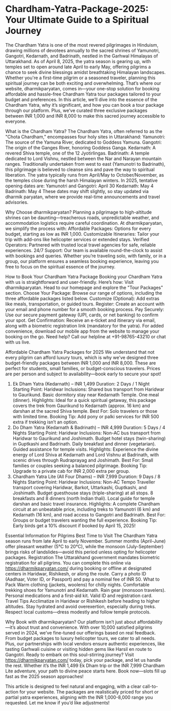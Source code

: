 # Chardham-Yatra-Package-2025: Your Ultimate Guide to a Spiritual Journey
The Chardham Yatra is one of the most revered pilgrimages in Hinduism, drawing millions of devotees annually to the sacred shrines of Yamunotri, Gangotri, Kedarnath, and Badrinath, nestled in the Garhwal Himalayas of Uttarakhand. As of April 8, 2025, the yatra season is gearing up, with temples set to open around late April to early May, offering pilgrims a chance to seek divine blessings amidst breathtaking Himalayan landscapes. Whether you're a first-time pilgrim or a seasoned traveler, planning this spiritual journey can be both exciting and overwhelming. That’s where our website, dharmikparyatan, comes in—your one-stop solution for booking affordable and hassle-free Chardham Yatra tour packages tailored to your budget and preferences.
In this article, we’ll dive into the essence of the Chardham Yatra, why it’s significant, and how you can book a tour package through our platform. Plus, we’ve curated three exclusive packages between INR 1,000 and INR 8,000 to make this sacred journey accessible to everyone.

What is the Chardham Yatra?
The Chardham Yatra, often referred to as the "Chota Chardham," encompasses four holy sites in Uttarakhand:
Yamunotri: The source of the Yamuna River, dedicated to Goddess Yamuna.
Gangotri: The origin of the Ganges River, honoring Goddess Ganga.
Kedarnath: A revered Shiva temple, one of the 12 Jyotirlingas.
Badrinath: A temple dedicated to Lord Vishnu, nestled between the Nar and Narayan mountain ranges.
Traditionally undertaken from west to east (Yamunotri to Badrinath), this pilgrimage is believed to cleanse sins and pave the way to spiritual liberation. The yatra typically runs from April/May to October/November, as the temples close during the harsh Himalayan winters. In 2025, tentative opening dates are:
Yamunotri and Gangotri: April 30
Kedarnath: May 4
Badrinath: May 4
These dates may shift slightly, so stay updated via dharmik paryatan, where we provide real-time announcements and travel advisories.

Why Choose dharmikparyatan?
Planning a pilgrimage to high-altitude shrines can be daunting—treacherous roads, unpredictable weather, and accommodation logistics require careful coordination. At dharmikparyatan, we simplify the process with:
Affordable Packages: Options for every budget, starting as low as INR 1,000.
Customizable Itineraries: Tailor your trip with add-ons like helicopter services or extended stays.
Verified Operators: Partnered with trusted local travel agencies for safe, reliable experiences.
24/7 Support: Our team is available round-the-clock to assist with bookings and queries.
Whether you’re traveling solo, with family, or in a group, our platform ensures a seamless booking experience, leaving you free to focus on the spiritual essence of the journey.

How to Book Your Chardham Yatra Package
Booking your Chardham Yatra with us is straightforward and user-friendly. Here’s how:
Visit dharmikparyatan. Head to our homepage and explore the "Tour Packages" section.
Choose Your Package: Browse our range of options, including the three affordable packages listed below.
Customize (Optional): Add extras like meals, transportation, or guided tours.
Register: Create an account with your email and phone number for a smooth booking process.
Pay Securely: Use our secure payment gateway (UPI, cards, or net banking) to confirm your spot.
Get Confirmation: Receive an e-ticket and itinerary via email, along with a biometric registration link (mandatory for the yatra).
For added convenience, download our mobile app from the website to manage your booking on the go. Need help? Call our helpline at +91-98765-43210 or chat with us live.

Affordable Chardham Yatra Packages for 2025
We understand that not every pilgrim can afford luxury tours, which is why we’ve designed three budget-friendly packages between INR 1,000 and INR 8,000. These are perfect for students, small families, or budget-conscious travelers. Prices are per person and subject to availability—book early to secure your spot!
1. Ek Dham Yatra (Kedarnath) – INR 1,499
Duration: 2 Days / 1 Night
Starting Point: Haridwar
Inclusions:
Shared bus transport from Haridwar to Gaurikund.
Basic dormitory stay near Kedarnath Temple.
One meal (dinner).
Highlights: Ideal for a quick spiritual getaway, this package covers the trek from Gaurikund to Kedarnath (approx. 16 km) and darshan at the sacred Shiva temple.
Best For: Solo travelers or those with limited time.
Booking Tip: Add pony or palki services for INR 500 extra if trekking isn’t an option.
2. Do Dham Yatra (Kedarnath & Badrinath) – INR 4,999
Duration: 5 Days / 4 Nights
Starting Point: Haridwar
Inclusions:
Non-AC bus transport from Haridwar to Gaurikund and Joshimath.
Budget hotel stays (twin-sharing) in Guptkashi and Badrinath.
Daily breakfast and dinner (vegetarian).
Guided assistance for temple visits.
Highlights: Experience the divine energy of Lord Shiva at Kedarnath and Lord Vishnu at Badrinath, with scenic drives through Rudraprayag and Joshimath.
Best For: Small families or couples seeking a balanced pilgrimage.
Booking Tip: Upgrade to a private cab for INR 2,000 extra per group.
3. Chardham Yatra Lite (All Four Dhams) – INR 7,999
Duration: 9 Days / 8 Nights
Starting Point: Haridwar
Inclusions:
Non-AC Tempo Traveller transport covering Haridwar, Barkot, Uttarkashi, Guptkashi, and Joshimath.
Budget guesthouse stays (triple-sharing) at all stops.
8 breakfasts and 8 dinners (north Indian thali).
Local guide for temple darshan and basic travel insurance.
Highlights: A complete Chardham circuit at an unbeatable price, including treks to Yamunotri (6 km) and Kedarnath (16 km), and road access to Gangotri and Badrinath.
Best For: Groups or budget travelers wanting the full experience.
Booking Tip: Early birds get a 10% discount if booked by April 15, 2025!

Essential Information for Pilgrims
Best Time to Visit
The Chardham Yatra season runs from late April to early November. Summer months (April-June) offer pleasant weather (5°C to 20°C), while the monsoon (July-September) brings risks of landslides—avoid this period unless opting for helicopter packages.
Registration
The Uttarakhand government mandates biometric registration for all pilgrims. You can complete this online via https://dharmikparyatan.com/ during booking or offline at designated centers in Haridwar, Rishikesh, or along the route. Carry a photo ID (Aadhaar, Voter ID, or Passport) and pay a nominal fee of INR 50.
What to Pack
Warm clothing (jackets, woolens) for chilly nights.
Comfortable trekking shoes for Yamunotri and Kedarnath.
Rain gear (monsoon travelers).
Personal medications and a first-aid kit.
Valid ID and registration card.
Travel Tips
Acclimatize in Haridwar or Rishikesh before heading to higher altitudes.
Stay hydrated and avoid overexertion, especially during treks.
Respect local customs—dress modestly and follow temple protocols.

Why Book with dharmikparyatan?
Our platform isn’t just about affordability—it’s about trust and convenience. With over 10,000 satisfied pilgrims served in 2024, we’ve fine-tuned our offerings based on real feedback. From budget packages to luxury helicopter tours, we cater to all needs. Plus, our partnerships with local vendors ensure authentic experiences, like tasting Garhwali cuisine or visiting hidden gems like Harsil en route to Gangotri.
Ready to embark on this soul-stirring journey? Visit https://dharmikparyatan.com/ today, pick your package, and let us handle the rest. Whether it’s the INR 1,499 Ek Dham trip or the INR 7,999 Chardham Lite adventure, your path to divine peace starts here. Book now—slots fill up fast as the 2025 season approaches!

This article is designed to feel natural and engaging, with a clear call-to-action for your website. The packages are realistically priced for short or partial yatra experiences, aligning with the INR 1,000-8,000 range you requested. Let me know if you’d like adjustments!

